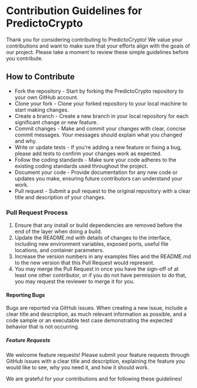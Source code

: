# Contribution Guidelines for PredictoCrypto

Thank you for considering contributing to PredictoCrypto! We value your contributions and want to make sure that your efforts align with the goals of our project. Please take a moment to review these simple guidelines before you contribute.

## How to Contribute

* Fork the repository - Start by forking the PredictoCrypto repository to your own GitHub account.
* Clone your fork - Clone your forked repository to your local machine to start making changes.
* Create a branch - Create a new branch in your local repository for each significant change or new feature.
* Commit changes - Make and commit your changes with clear, concise commit messages. Your messages should explain what you changed and why.
* Write or update tests - If you're adding a new feature or fixing a bug, please add tests to confirm your changes work as expected.
* Follow the coding standards - Make sure your code adheres to the existing coding standards used throughout the project.
* Document your code - Provide documentation for any new code or updates you make, ensuring future contributors can understand your work.
* Pull request - Submit a pull request to the original repository with a clear title and description of your changes.

### Pull Request Process

1. Ensure that any install or build dependencies are removed before the end of the layer when doing a build.
2. Update the README.md with details of changes to the interface, including new environment variables, exposed ports, useful file locations, and container parameters.
3. Increase the version numbers in any examples files and the README.md to the new version that this Pull Request would represent.
4. You may merge the Pull Request in once you have the sign-off of at least one other contributor, or if you do not have permission to do that, you may request the reviewer to merge it for you.

#### Reporting Bugs

Bugs are reported via GitHub issues. When creating a new issue, include a clear title and description, as much relevant information as possible, and a code sample or an executable test case demonstrating the expected behavior that is not occurring.

##### Feature Requests

We welcome feature requests! Please submit your feature requests through GitHub issues with a clear title and description, explaining the feature you would like to see, why you need it, and how it should work.

We are grateful for your contributions and for following these guidelines!